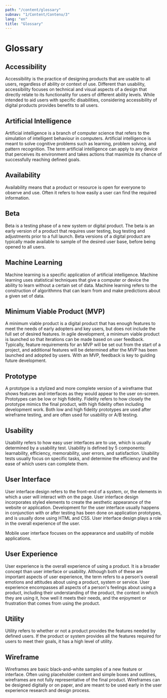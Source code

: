 ```yaml
---
path: "/content/glossary"
subnav: "1/Content/Contenu/3"
lang: "en"
title: "Glossary"
---
```


<helmet>
<title> Glossary - Aurora Design System </title>
</helmet>

# Glossary

## Accessibility

Accessibility is the practice of designing products that are usable to all users, regardless of ability or context of use. Different than usability, accessibility focuses on technical and visual aspects of a design that directly relate to its functionality for users of different ability levels. While intended to aid users with specific disabilities, considering accessibility of digital products provides benefits to all users.

## Artificial Intelligence

Artificial intelligence is a branch of computer science that refers to the simulation of intelligent behaviour in computers. Artificial intelligence is meant to solve cognitive problems such as learning, problem solving, and pattern recognition. The term artificial intelligence can apply to any device that perceives its environment and takes actions that maximize its chance of successfully reaching defined goals.

## Availability

Availability means that a product or resource is open for everyone to observe and use. Often it refers to how easily a user can find the required information.

## Beta

Beta is a testing phase of a new system or digital product. The beta is an early version of a product that requires user testing, bug testing and adjustments prior to a full launch. Beta versions of a digital product are typically made available to sample of the desired user base, before being opened to all users.

## Machine Learning

Machine learning is a specific application of artificial intelligence. Machine learning uses statistical techniques that give a computer or device the ability to learn without a certain set of data. Machine learning refers to the construction of algorithmns that can learn from and make predictions about a given set of data.

## Minimum Viable Product (MVP)

A minimum viable product is a digital product that has enough features to meet the needs of early adopters and key users, but does not include the full set of desired features. In agile development, a minimum viable product is launched so that iterations can be made based on user feedback. Typically, feature requirements for an MVP will be set out from the start of a project, and additional features will be determined after the MVP has been launched and adopted by users. With an MVP, feedback is key to guiding future development.


## Prototype
A prototype is a stylized and more complete version of a wireframe that shows features and interfaces as they would appear to the user on-screen. Prototypes can be low or high fidelity. Fidelity refers to how closely the prototype mimics the final product, with high fidelity often including development work. Both low and high fidelity prototypes are used after wireframe testing, and are often used for usability or A/B testing.

## Usability

Usability refers to how easy user interfaces are to use, which is usually determined by a usability test. Usability is defined by 5 components: learnability, efficiency, memorability, user errors, and satisfaction. Usability tests usually focus on specific tasks, and determine the efficiency and the ease of which users can complete them.

## User Interface

User interface design refers to the front-end of a system, or, the elements in which a user will interact with on the page. User interface design incorporates styled elements to create the aesthetic appearance of the website or application. Development for the user interface usually happens in conjunction with or after testing has been done on application prototypes, and is usually done using HTML and CSS. User interface design plays a role in the overall experience of the user.

Mobile user interface focuses on the appearance and usability of mobile applications.

## User Experience

User experience is the overall experience of using a product. It is a broader concept than user interface or usability. Although both of these are important aspects of user experience, the term refers to a person's overall emotions and attitudes about using a product, system or service. User experience encompasses all aspects of a person's feelings about using a product, including their understanding of the product, the context in which they are using it, how well it meets their needs, and the enjoyment or frustration that comes from using the product.

## Utility

Utility refers to whether or not a product provides the features needed by defined users. If the product or system provides all the features required for users to meet their goals, it has a high level of utility.

## Wireframe

Wireframes are basic black-and-white samples of a new feature or interface. Often using placeholder content and simple boxes and outlines, wireframes are not fully representative of the final product. Wireframes can be designed digitally or on paper, and are meant to be used early in the user experience research and design process.

